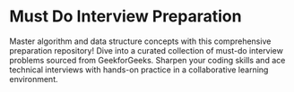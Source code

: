 
# Must Do Interview Preparation

Master algorithm and data structure concepts with this comprehensive preparation repository! Dive into a curated collection of must-do interview problems sourced from GeekforGeeks. Sharpen your coding skills and ace technical interviews with hands-on practice in a collaborative learning environment.





